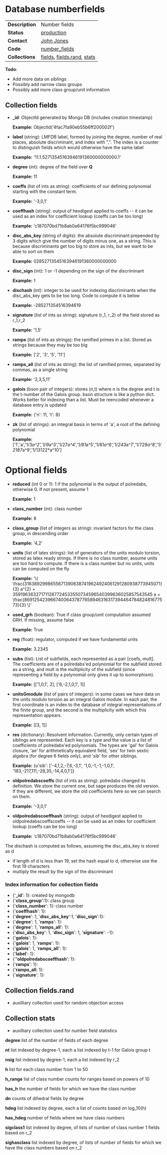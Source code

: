 # Database numberfields

| | |
|---|---|
|**Description**|Number fields|
|**Status**|[production](http://www.lmfdb.org/NumberField)|
|**Contact**|[John Jones](https://github.com/jwj61)|
|**Code**|[number_fields](https://github.com/LMFDB/lmfdb/tree/master/lmfdb/number_fields)|
|**Collections**|[fields](http://www.lmfdb.org/api/numberfields/fields), [fields.rand](http://www.lmfdb.org/api/numberfields/fields.rand), [stats](http://www.lmfdb.org/api/numberfields/stats)|

**Todo**:
* Add more data on siblings
* Possibly add narrow class groups
* Possibly add more class group/unit information

## Collection fields
* **_id**: ObjectId generated by Mongo DB (includes creation timestamp)

  **Example:** ObjectId('4fac7fa90eb55b6ff200002f')
* **label** (string): LMFDB label, formed by joining the degree, number of real places, absolute discriminant, and index with ".".  The index is a counter to distinguish fields which would otherwise have the same label

  **Example:** '11.1.52713545163946191360000000000.1'
* **degree** (int): degree of the field over **Q** 

  **Example:** 11
* **coeffs** (list of ints as string): coefficients of our defining polynomial starting with the constant term.

  **Example:** '-3,0,1'
* **coeffhash** (string): output of hexdigest applied to coeffs -- it can be used as an index for coefficient lookup (coeffs can be too long)

  **Example:** 'c187070bd71b8ab0a64176f5bc999046'
* **disc_abs_key** (string of digits): the absolute discriminant prepended by 3 digits which give the number of digits minus one, as a string.  This is because discriminants get too big to store as ints, but we want to be able to sort on them  

  **Example:** 02852713545163946191360000000000
* **disc_sign** (int): 1 or -1 depending on the sign of the discriminant

  **Example:** 1
* **dischash** (int): integer to be used for indexing discriminants when the disc_abs_key gets to be too long.  Code to compute it is below

  **Example:** -285271354516394619
* **signature** (list of ints as string): signature (r_1, r_2) of the field stored as r_1,r_2

  **Example:** '1,5'
* **ramps** (list of ints as strings): the ramified primes in a list.  Stored as strings because they may be too big

  **Example:** ['2', '3', '5', '11']
* **ramps_all** (list of ints as string): the list of ramified primes, separated by commas, as a single string  

  **Example:** '2,3,5,11'
* **galois** (bson pair of integers): stores (n,t) where n is the degree and t is the t-number of the Galois group. bson structure is like a python dict.  Works better for indexing than a list.  Must be reencoded whenever a database entry is updated

  **Example:** {'n': 11, 't': 8}
* **zk** (list of strings): an integral basis in terms of 'a', a root of the defining polynomial 

  **Example:** ['1','a','1/3*a^2','1/9*a^3','1/27*a^4','1/81*a^5','1/81*a^6','1/243*a^7','1/729*a^8','1/2187*a^9','1/13122*a^10']

# Optional fields
* **reduced** (int 0 or 1): 1 if the polynomial is the output of polredabs, otherwise 0.  If not present, assume 1

  **Example:** 1
* **class_number** (int): class number

  **Example:** 8
* **class_group** (list of integers as string): invariant factors for the class group, in descending order

  **Example:** '4,2'
* **units** (list of latex strings): list of generators of the units modulo torsion, stored as latex ready strings.  If there is no class number, assume units are too hard to compute.  If there is a class number but no units, units can be computed on the fly

  **Example:** '\\( \\frac{31638929986556713906387419624924061291280938773945071}{3} a^{2} + 359196363271711287724533550734596540399636025857543545 a + \\frac{8691254239667400643787765894631631739446478482481677573}{3} \\)'

* **used_grh** (boolean): True if class group/unit computation assumed GRH.  If missing, assume false

  **Example:** True

* **reg** (float): regulator, computed if we have fundamental units
 
  **Example:** 3.2345
* **subs** (list): List of subfields, each represented as a pair [coefs, mult].  The coefficients are of a polredabs'ed polynomial for the subfield stored as a string, and mult is the multiplicity of the subfield (since representing a field by a polynomial only gives it up to isomorphism).

  **Example:** [['1,0,1', 2], ['6,-2,1,0,1', 1]]
* **unitsGmodule** (list of pairs of integers): in some cases we have data on the units modulo torsion as an integral Galois module.  In each pair, the first coordinate is an index to the database of integral representations of the finite group, and the second is the multiplicity with which this representation appears.

  **Example:** [[3, 1]]
* **res** (dictionary): Resolvent information.  Currently, only certain types of siblings are represented.  Each key is a type and the value is a list of coefficients of polredabs'ed polynomials.  The types are 'gal' for Galois closure, 'ae' for arithmetically equivalent field, 'sex' for twin sextic algebra (for degree 6 fields only), and 'sib' for other siblings.

  **Example:** {u'sib': ['-4,1,2,-7,6,-3,1', '1,0,-1,-1,-1,0,1', '183,-217,111,-28,35,-14,4,0,1']}

* **oldpolredabscoeffs** (list of ints as string): polredabs changed its definition.  We store the current one, but sage produces the old version.  If they are different, we store the old coefficients here so we can search on them.

  **Example:** '-3,0,1'
* **oldpolredabscoeffhash** (string): output of hexdigest applied to oldpolredabscoeffscoeffs -- it can be used as an index for coefficient lookup (coeffs can be too long)

  **Example:** 'c187070bd71b8ab0a64176f5bc999046'

The dischash is computed as follows, assuming the disc_abs_key is stored as d
 * if length of d is less than 19, set the hash equal to d, otherwise use the first 19 characters
 * multiply the result by the sign of the discriminant

### Index information for collection fields

 * {'**_id**': 1}: created by mongodb
 * {'**class_group**':1}: class group
 * {'**class_number**': 1}: class number
 * {'**coeffhash**': 1}:
 * {'**degree**': 1, '**disc_abs_key**':1, '**disc_sign**':1}:
 * {'**degree**': 1, '**ramps**': 1}:
 * {'**degree**': 1, '**ramps_all**': 1}:
 * {'**disc_abs_key**': 1, '**disc_sign**': 1, '**signature**': -1}:
 * {'**galois**': 1}: 
 * {'**galois**': 1, '**ramps**': 1}: 
 * {'**galois**': 1, '**ramps_all**': 1}: 
 * {'**label**': 1}: 
 * {'**'oldpolredabscoeffhash**': 1}: 
 * {'**ramps**': 1}: 
 * {'**ramps_all**: 1}:
 * {'**signature**': 1}: 

## Collection fields.rand

 * auxilliary collection used for random objection access

## Collection stats

 * auxilliary collection used for number field statistics

 **degree** list of the number of fields of each degree

 **nt** list indexed by degree-1, each a list indexed by t-1 for Galois group t

 **nsig** list indexed by degree-1, each a list indexed by r_2

 **h** list for each class number from 1 to 50

 **h_range** list of class number counts for ranges based on powers of 10
 
 **has_h** the number of fields for which we have the class number

 **dn** counts of dihedral fields by degree

 **hdeg** list indexed by degree, each a list of counts based on log_10(h)

 **has_hdeg** number of fields where we have class numbers

 **sigclass1** list indexed by degree, of lists of number of class number 1 fields based on r_2

 **sighasclass** list indexed by degree, of lists of number of fields for which we have the class numbers based on r_2 
